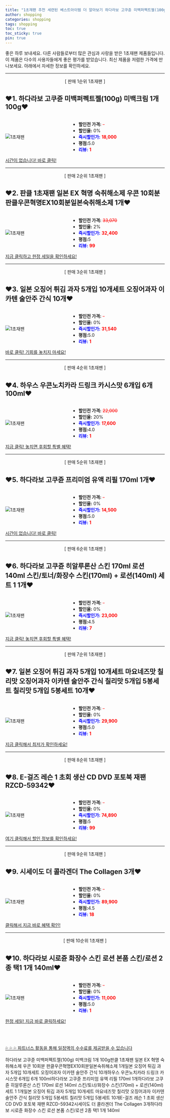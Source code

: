 ```yaml
---
title: "1초재팬 추천 세련된 베스트아이템 더 알아보기 하다라보 고쿠쥰 미백퍼펙트젤(100g) 미백크림 1개"
author: shopping
categories: shopping
tags: shopping
toc: true
toc_sticky: true
pin: true
---
```

좋은 하루 보내세요. 다른 사람들로부터 많은 관심과 사랑을 받은 1초재팬 제품들입니다. 이 제품은 다수의 사용자들에게 좋은 평가를 받았습니다. 최신 제품을 저렴한 가격에 만나보세요. 아래에서 자세한 정보를 확인하세요.

---
<p class="toplist" style="margin: 0 auto; display: block; width: fit-content;">[ 판매 1순위 1초재팬 ]</p>

<h2><strong>❤️1. 하다라보 고쿠쥰 미백퍼펙트젤(100g) 미백크림 1개 100g❤️</strong></h2>

<div style="display: flex; align-items: center;">
    <div style="flex: 0.4;">
        <img src="https://thumbnail6.coupangcdn.com/thumbnails/remote/230x230ex/image/vendor_inventory/843b/87dd46c19e72e6670f8185812b3291f96d9724ac6a3655c78557c4d25427.jpg" alt="1초재팬" style="max-width: 100%;">
    </div>
    <div style="flex: 0.6; margin-left: 10px;">
        <ul>
            <li><strong>할인전 가격:</strong> <del style="color: red;">-</del></li>
            <li><strong>할인율:</strong> 0%</li>
            <li><span style='color:blue'><strong>즉시할인가:</strong></span> <span style='color:red'><strong>18,000</strong></span></li>
            <li><strong>평점:</strong>5.0</li>
            <li><span style='color:blue'><strong>리뷰:</strong></span> <span style='color:red'><strong>1</strong></span></li>
        </ul>
    </div>
</div>
<div class="center">
    <a href="https://selin100587.github.io?lptag=AF9450613&subid=githubio&pageKey=6516249777&traceid=V0-153&itemId=38459103&vendorItemId=3057292618" class="myButton">
        시간이 없습니다! 바로 클릭!
    </a>
</div>


---
<p class="toplist" style="margin: 0 auto; display: block; width: fit-content;">[ 판매 2순위 1초재팬 ]</p>

<h2><strong>❤️2. 판클 1초재팬 일본 EX 혁명 숙취해소제 우콘 10회분 판클우콘혁명EX10회분일본숙취해소제 1개❤️</strong></h2>

<div style="display: flex; align-items: center;">
    <div style="flex: 0.4;">
        <img src="https://thumbnail8.coupangcdn.com/thumbnails/remote/230x230ex/image/vendor_inventory/9370/373f11e3b4a523e82e7c29414cbb70fd04bcc3530f808d59ed027b72f57f.png" alt="1초재팬" style="max-width: 100%;">
    </div>
    <div style="flex: 0.6; margin-left: 10px;">
        <ul>
            <li><strong>할인전 가격:</strong> <del style="color: red;">33,070</del></li>
            <li><strong>할인율:</strong> 2%</li>
            <li><span style='color:blue'><strong>즉시할인가:</strong></span> <span style='color:red'><strong>32,400</strong></span></li>
            <li><strong>평점:</strong>5</li>
            <li><span style='color:blue'><strong>리뷰:</strong></span> <span style='color:red'><strong>99</strong></span></li>
        </ul>
    </div>
</div>
<div class="center">
    <a href="https://selin100587.github.io?lptag=AF9450613&subid=githubio&pageKey=7530916374&traceid=V0-153&itemId=20218738091&vendorItemId=87308330113" class="myButton">
        지금 클릭하고 한정 세일을 확인하세요!
    </a>
</div>


---
<p class="toplist" style="margin: 0 auto; display: block; width: fit-content;">[ 판매 3순위 1초재팬 ]</p>

<h2><strong>❤️3. 일본 오징어 튀김 과자 5개입 10개세트 오징어과자 이카텐 술안주 간식 10개❤️</strong></h2>

<div style="display: flex; align-items: center;">
    <div style="flex: 0.4;">
        <img src="https://thumbnail7.coupangcdn.com/thumbnails/remote/230x230ex/image/vendor_inventory/3588/fdcb89f433630f8aae0a200831678db7aa84a06513567c8d65af0fa3ae85.jpg" alt="1초재팬" style="max-width: 100%;">
    </div>
    <div style="flex: 0.6; margin-left: 10px;">
        <ul>
            <li><strong>할인전 가격:</strong> <del style="color: red;">-</del></li>
            <li><strong>할인율:</strong> 0%</li>
            <li><span style='color:blue'><strong>즉시할인가:</strong></span> <span style='color:red'><strong>31,540</strong></span></li>
            <li><strong>평점:</strong>5.0</li>
            <li><span style='color:blue'><strong>리뷰:</strong></span> <span style='color:red'><strong>1</strong></span></li>
        </ul>
    </div>
</div>
<div class="center">
    <a href="https://selin100587.github.io?lptag=AF9450613&subid=githubio&pageKey=6930187441&traceid=V0-153&itemId=16767168981&vendorItemId=83948442278" class="myButton">
        바로 클릭! 기회를 놓치지 마세요!
    </a>
</div>


---
<p class="toplist" style="margin: 0 auto; display: block; width: fit-content;">[ 판매 4순위 1초재팬 ]</p>

<h2><strong>❤️4. 하우스 우콘노치카라 드링크 카시스맛 6개입 6개 100ml❤️</strong></h2>

<div style="display: flex; align-items: center;">
    <div style="flex: 0.4;">
        <img src="https://thumbnail7.coupangcdn.com/thumbnails/remote/230x230ex/image/vendor_inventory/fbab/c9de1189d05af3061c5248093eff59d026fbb914b35b0a9cb0f6f8d789cf.jpg" alt="1초재팬" style="max-width: 100%;">
    </div>
    <div style="flex: 0.6; margin-left: 10px;">
        <ul>
            <li><strong>할인전 가격:</strong> <del style="color: red;">22,000</del></li>
            <li><strong>할인율:</strong> 20%</li>
            <li><span style='color:blue'><strong>즉시할인가:</strong></span> <span style='color:red'><strong>17,600</strong></span></li>
            <li><strong>평점:</strong>4.0</li>
            <li><span style='color:blue'><strong>리뷰:</strong></span> <span style='color:red'><strong>1</strong></span></li>
        </ul>
    </div>
</div>
<div class="center">
    <a href="https://selin100587.github.io?lptag=AF9450613&subid=githubio&pageKey=7868256192&traceid=V0-153&itemId=18557329760&vendorItemId=85695062269" class="myButton">
        지금 클릭! 놓치면 후회할 특별 혜택!
    </a>
</div>


---
<p class="toplist" style="margin: 0 auto; display: block; width: fit-content;">[ 판매 5순위 1초재팬 ]</p>

<h2><strong>❤️5. 하다라보 고쿠쥰 프리미엄 유액 리필 170ml 1개❤️</strong></h2>

<div style="display: flex; align-items: center;">
    <div style="flex: 0.4;">
        <img src="https://thumbnail7.coupangcdn.com/thumbnails/remote/230x230ex/image/vendor_inventory/7cdf/d82c65fe159efedd2b06e8aa4d2a8cafe3b8a46f77d1a514e09f115ebc46.jpg" alt="1초재팬" style="max-width: 100%;">
    </div>
    <div style="flex: 0.6; margin-left: 10px;">
        <ul>
            <li><strong>할인전 가격:</strong> <del style="color: red;">-</del></li>
            <li><strong>할인율:</strong> 0%</li>
            <li><span style='color:blue'><strong>즉시할인가:</strong></span> <span style='color:red'><strong>14,500</strong></span></li>
            <li><strong>평점:</strong>5.0</li>
            <li><span style='color:blue'><strong>리뷰:</strong></span> <span style='color:red'><strong>1</strong></span></li>
        </ul>
    </div>
</div>
<div class="center">
    <a href="https://selin100587.github.io?lptag=AF9450613&subid=githubio&pageKey=25888222&traceid=V0-153&itemId=100734501&vendorItemId=3185766646" class="myButton">
        시간이 없습니다! 바로 클릭!
    </a>
</div>


---
<p class="toplist" style="margin: 0 auto; display: block; width: fit-content;">[ 판매 6순위 1초재팬 ]</p>

<h2><strong>❤️6. 하다라보 고쿠쥰 히알루론산 스킨 170ml 로션 140ml 스킨/토너/화장수 스킨(170ml) + 로션(140ml) 세트 1 1개❤️</strong></h2>

<div style="display: flex; align-items: center;">
    <div style="flex: 0.4;">
        <img src="https://thumbnail9.coupangcdn.com/thumbnails/remote/230x230ex/image/vendor_inventory/875a/4bea7d9af33c8840d66596680ca7c0d74d0a84dfa918d9b6af08fd4f11d6.jpg" alt="1초재팬" style="max-width: 100%;">
    </div>
    <div style="flex: 0.6; margin-left: 10px;">
        <ul>
            <li><strong>할인전 가격:</strong> <del style="color: red;">-</del></li>
            <li><strong>할인율:</strong> 0%</li>
            <li><span style='color:blue'><strong>즉시할인가:</strong></span> <span style='color:red'><strong>23,000</strong></span></li>
            <li><strong>평점:</strong>4.5</li>
            <li><span style='color:blue'><strong>리뷰:</strong></span> <span style='color:red'><strong>7</strong></span></li>
        </ul>
    </div>
</div>
<div class="center">
    <a href="https://selin100587.github.io?lptag=AF9450613&subid=githubio&pageKey=329340239&traceid=V0-153&itemId=1052995246&vendorItemId=3057283874" class="myButton">
        지금 클릭! 놓치면 후회할 특별 혜택!
    </a>
</div>


---
<p class="toplist" style="margin: 0 auto; display: block; width: fit-content;">[ 판매 7순위 1초재팬 ]</p>

<h2><strong>❤️7. 일본 오징어 튀김 과자 5개입 10개세트 마요네즈맛 칠리맛 오징어과자 이카텐 술안주 간식 칠리맛 5개입 5봉세트 칠리맛 5개입 5봉세트 10개❤️</strong></h2>

<div style="display: flex; align-items: center;">
    <div style="flex: 0.4;">
        <img src="https://thumbnail6.coupangcdn.com/thumbnails/remote/230x230ex/image/vendor_inventory/c0ee/1e17922e79de14e6f77887cb1dc16f5896f6613b0353c855c709beafc7b6.jpg" alt="1초재팬" style="max-width: 100%;">
    </div>
    <div style="flex: 0.6; margin-left: 10px;">
        <ul>
            <li><strong>할인전 가격:</strong> <del style="color: red;">-</del></li>
            <li><strong>할인율:</strong> 0%</li>
            <li><span style='color:blue'><strong>즉시할인가:</strong></span> <span style='color:red'><strong>29,900</strong></span></li>
            <li><strong>평점:</strong>5.0</li>
            <li><span style='color:blue'><strong>리뷰:</strong></span> <span style='color:red'><strong>1</strong></span></li>
        </ul>
    </div>
</div>
<div class="center">
    <a href="https://selin100587.github.io?lptag=AF9450613&subid=githubio&pageKey=6930180551&traceid=V0-153&itemId=16767135511&vendorItemId=83948409901" class="myButton">
        지금 클릭해서 최저가 확인하세요!
    </a>
</div>


---
<p class="toplist" style="margin: 0 auto; display: block; width: fit-content;">[ 판매 8순위 1초재팬 ]</p>

<h2><strong>❤️8. E-걸즈 레슨 1 초회 생산 CD DVD 포토북 재팬 RZCD-59342❤️</strong></h2>

<div style="display: flex; align-items: center;">
    <div style="flex: 0.4;">
        <img src="https://thumbnail10.coupangcdn.com/thumbnails/remote/230x230ex/image/vendor_inventory/617f/c1d978b699d9fe81bbec40445cd4acd7b8523752184033e6761a1aa0ffe1.jpg" alt="1초재팬" style="max-width: 100%;">
    </div>
    <div style="flex: 0.6; margin-left: 10px;">
        <ul>
            <li><strong>할인전 가격:</strong> <del style="color: red;">-</del></li>
            <li><strong>할인율:</strong> 0%</li>
            <li><span style='color:blue'><strong>즉시할인가:</strong></span> <span style='color:red'><strong>74,890</strong></span></li>
            <li><strong>평점:</strong>5</li>
            <li><span style='color:blue'><strong>리뷰:</strong></span> <span style='color:red'><strong>99</strong></span></li>
        </ul>
    </div>
</div>
<div class="center">
    <a href="https://selin100587.github.io?lptag=AF9450613&subid=githubio&pageKey=8199324864&traceid=V0-153&itemId=23496519395&vendorItemId=90522969312" class="myButton">
        여기 클릭해서 할인 정보를 확인하세요!
    </a>
</div>


---
<p class="toplist" style="margin: 0 auto; display: block; width: fit-content;">[ 판매 9순위 1초재팬 ]</p>

<h2><strong>❤️9. 시세이도 더 콜라겐더 The Collagen 3개❤️</strong></h2>

<div style="display: flex; align-items: center;">
    <div style="flex: 0.4;">
        <img src="https://thumbnail8.coupangcdn.com/thumbnails/remote/230x230ex/image/vendor_inventory/520d/96835aec9c8829a0e5108a1d48f5222d5e8bdca6feedf7ba2293214a2e22.jpg" alt="1초재팬" style="max-width: 100%;">
    </div>
    <div style="flex: 0.6; margin-left: 10px;">
        <ul>
            <li><strong>할인전 가격:</strong> <del style="color: red;">-</del></li>
            <li><strong>할인율:</strong> 0%</li>
            <li><span style='color:blue'><strong>즉시할인가:</strong></span> <span style='color:red'><strong>89,900</strong></span></li>
            <li><strong>평점:</strong>4.5</li>
            <li><span style='color:blue'><strong>리뷰:</strong></span> <span style='color:red'><strong>18</strong></span></li>
        </ul>
    </div>
</div>
<div class="center">
    <a href="https://selin100587.github.io?lptag=AF9450613&subid=githubio&pageKey=6758870581&traceid=V0-153&itemId=15833302678&vendorItemId=83386009367" class="myButton">
        클릭해서 지금 바로 혜택 확인!
    </a>
</div>


---
<p class="toplist" style="margin: 0 auto; display: block; width: fit-content;">[ 판매 10순위 1초재팬 ]</p>

<h2><strong>❤️10. 하다라보 시로쥰 화장수 스킨 로션 본품 스킨/로션 2종 택1 1개 140ml❤️</strong></h2>

<div style="display: flex; align-items: center;">
    <div style="flex: 0.4;">
        <img src="https://thumbnail6.coupangcdn.com/thumbnails/remote/230x230ex/image/vendor_inventory/images/2017/07/04/13/8/94506316-ae17-4b66-90c0-7874c8fc94ae.jpg" alt="1초재팬" style="max-width: 100%;">
    </div>
    <div style="flex: 0.6; margin-left: 10px;">
        <ul>
            <li><strong>할인전 가격:</strong> <del style="color: red;">-</del></li>
            <li><strong>할인율:</strong> 0%</li>
            <li><span style='color:blue'><strong>즉시할인가:</strong></span> <span style='color:red'><strong>11,000</strong></span></li>
            <li><strong>평점:</strong>5.0</li>
            <li><span style='color:blue'><strong>리뷰:</strong></span> <span style='color:red'><strong>1</strong></span></li>
        </ul>
    </div>
</div>
<div class="center">
    <a href="https://selin100587.github.io?lptag=AF9450613&subid=githubio&pageKey=25888226&traceid=V0-153&itemId=100734511&vendorItemId=3185767770" class="myButton">
        한정 세일! 지금 바로 클릭하세요!
    </a>
</div>

<br><br><br>[💦 💦 💦 파트너스 활동을 통해 일정액의 수수료를 제공받을 수 있습니다](https://link.coupang.com/a/bcpT2c)<br><br>하다라보 고쿠쥰 미백퍼펙트젤(100g) 미백크림 1개 100g판클 1초재팬 일본 EX 혁명 숙취해소제 우콘 10회분 판클우콘혁명EX10회분일본숙취해소제 1개일본 오징어 튀김 과자 5개입 10개세트 오징어과자 이카텐 술안주 간식 10개하우스 우콘노치카라 드링크 카시스맛 6개입 6개 100ml하다라보 고쿠쥰 프리미엄 유액 리필 170ml 1개하다라보 고쿠쥰 히알루론산 스킨 170ml 로션 140ml 스킨/토너/화장수 스킨(170ml) + 로션(140ml) 세트 1 1개일본 오징어 튀김 과자 5개입 10개세트 마요네즈맛 칠리맛 오징어과자 이카텐 술안주 간식 칠리맛 5개입 5봉세트 칠리맛 5개입 5봉세트 10개E-걸즈 레슨 1 초회 생산 CD DVD 포토북 재팬 RZCD-59342시세이도 더 콜라겐더 The Collagen 3개하다라보 시로쥰 화장수 스킨 로션 본품 스킨/로션 2종 택1 1개 140ml